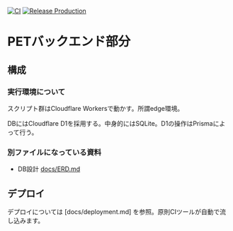 [![CI](https://github.com/chuo-u-ids-iio/pet-backend/actions/workflows/ci.yaml/badge.svg)](https://github.com/chuo-u-ids-iio/pet-backend/actions/workflows/ci.yaml) [![Release Production](https://github.com/chuo-u-ids-iio/pet-backend/actions/workflows/release-deploy.yaml/badge.svg)](https://github.com/chuo-u-ids-iio/pet-backend/actions/workflows/release-deploy.yaml)


# PETバックエンド部分

## 構成
### 実行環境について
スクリプト群はCloudflare Workersで動かす。所謂edge環境。

DBにはCloudflare D1を採用する。中身的にはSQLite。D1の操作はPrismaによって行う。

### 別ファイルになっている資料
- DB設計 [docs/ERD.md](docs/ERD.md)

## デプロイ
デプロイについては [docs/deployment.md] を参照。原則CIツールが自動で流し込みます。
